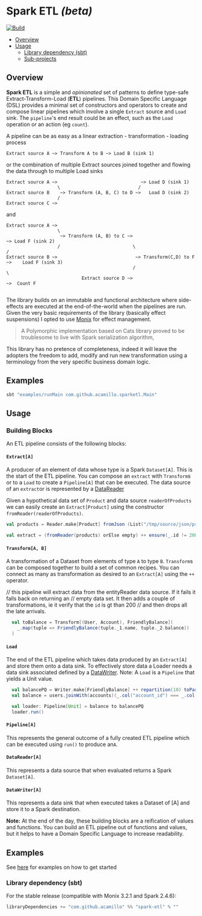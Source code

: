 # Spark ETL _(beta)_ #

[![Build](https://github.com/acamillo/spark-etl/workflows/build/badge.svg?branch=master)](https://github.com/acamillo/spark-etl/actions?query=branch%3Aseries%2F3.x+workflow%3Abuild) 

* [Overview](#overview)
* [Usage](#usage)
  * [Library dependency (sbt)](#library-dependency-sbt)
  * [Sub-projects](#sub-projects)

## Overview

**Spark ETL** is a simple and *opinionated* set of patterns to define type-safe Extract-Transform-Load (**ETL**) 
pipelines. This Domain Specific Language (DSL) provides a minimal set of constructors and operators to create and compose
linear pipelines which involve a single `Extract` source and `Load` sink. The `pipeline`'s end result could be an effect, 
such as the `Load` operation or an action (eg `count`). 
 
 
A pipeline can be as easy as a linear extraction - transformation - loading process
```
Extract source A ~> Transform A to B ~> Load B (sink 1)
```

or the combination of multiple Extract sources joined together and flowing the data through to multiple Load sinks

```
Extract source A ~>                               ~> Load D (sink 1)
                   \                             /
Extract source B    ~> Transform (A, B, C) to D ~>   Load D (sink 2)
                   /                             
Extract source C ~>                              
```
and
```                                                
Extract source A ~>                               
                   \                             
                    ~> Transform (A, B) to C ~>                           ~> Load F (sink 2)
                   /                           \                        /
Extract source B ~>                             ~> Transform(C,D) to F ~>    Load F (sink 3)
                                               /                        \     
                            Extract source D ~>                          ~>  Count F
                                                   
``` 

The library builds on an immutable and functional architecture where side-effects are executed at the end-of-the-world 
when the pipelines are run. Given the very basic requirements of the library (basically effect suspensions) I opted to 
use [Monix](https://github.com/monix) for effect management. 
> A Polymorphic implementation based on Cats library proved to be troublesome to live with Spark serialization algorithm,


This library has no pretence of completeness, indeed it will leave the adopters the freedom to
add, modify and run new transformation using a terminology from the very specific business domain logic.
 
## Examples 
```bash
sbt "examples/runMain com.github.acamillo.sparketl.Main"
```

## Usage

### Building Blocks ###

An ETL pipeline consists of the following blocks:

#### `Extract[A]` ####
A producer of an element of data whose type is a Spark `Dataset[A]`. This is the start of the ETL pipeline. 
You can compose an `extract` with `Transform`s or to a `Load` to create a `Pipeline[A]` that can be executed.
The data source of an `extract`or is represented by a [DataReader](modules/core/src/main/scala/spark/etl/DataReader.scala)

Given a hypothetical data set of `Product` and data source `readerOfProducts` we can easily create an `Extract[Product]` using 
the constructor `fromReader(readerOfProducts)`.
 ```scala mdoc
val products = Reader.make[Product] fromJson (List("/tmp/source/json/products/"))

val extract = (fromReader(products) orElse empty) ++ ensure(_.id != 200L)
```

#### `Transform[A, B]` ####
A transformation of a Dataset from elements of type `A` to type `B`. `Transform`s can be composed together to
build a set of common recipes. You can connect as many as transformation as desired to an `Extract[A]` using the `++` operator. 

// this pipeline will extract data from the entityReader data source. If it fails it falls back on returning an
// empty data set. It then adds a couple of transformations, ie it verify that the `id` is gt than 200
// and then drops all the late arrivals.

```scala mdoc
  val toBalance = Transform[(User, Account), FriendlyBalance](
    _.map(tuple => FriendlyBalance(tuple._1.name, tuple._2.balance))
  )
```
#### `Load` ####
The end of the ETL pipeline which takes data produced by an `Extract[A]` and store them onto a data sink. 
To effectively store data a Loader needs a data sink associated defined by a [DataWriter](modules/core/src/main/scala/spark/etl/DataWriter.scala). 
Note: A `Load` is a `Pipeline` that yields a Unit value.

```scala mdoc
  val balancePQ = Writer.make[FriendlyBalance] ++ repartition(10) toParquet ("/tmp/output/db/entity")
  val balance = users.joinWith(accounts)(_.col("account_id") === _.col("account_id")) ++ toBalance

  val loader: Pipeline[Unit] = balance to balancePQ
  loader.run()
```
#### `Pipeline[A]` ####
This represents the general outcome of a fully created ETL pipeline which can be executed using `run()` to produce an`A`.

#### `DataReader[A]` ####
This represents a data source that when evaluated returns a Spark `Dataset[A]`. 

#### `DataWriter[A]` #### 
This represents a data sink that when executed takes a Dataset of [A] and store it to a Spark destination.


**Note:** At the end of the day, these building blocks are a reification of values and functions. You can build an 
ETL pipeline out of functions and values, but it helps to have a Domain Specific Language to increase readability.

## Examples ##
See [here](etl-docs/target/mdoc/readme.md) for examples on how to get started

### Library dependency (sbt)

For the stable release (compatible with Monix 3.2.1 and Spark 2.4.6):
 
```scala
libraryDependencies += "com.github.acamillo" %% "spark-etl" % ""
```
